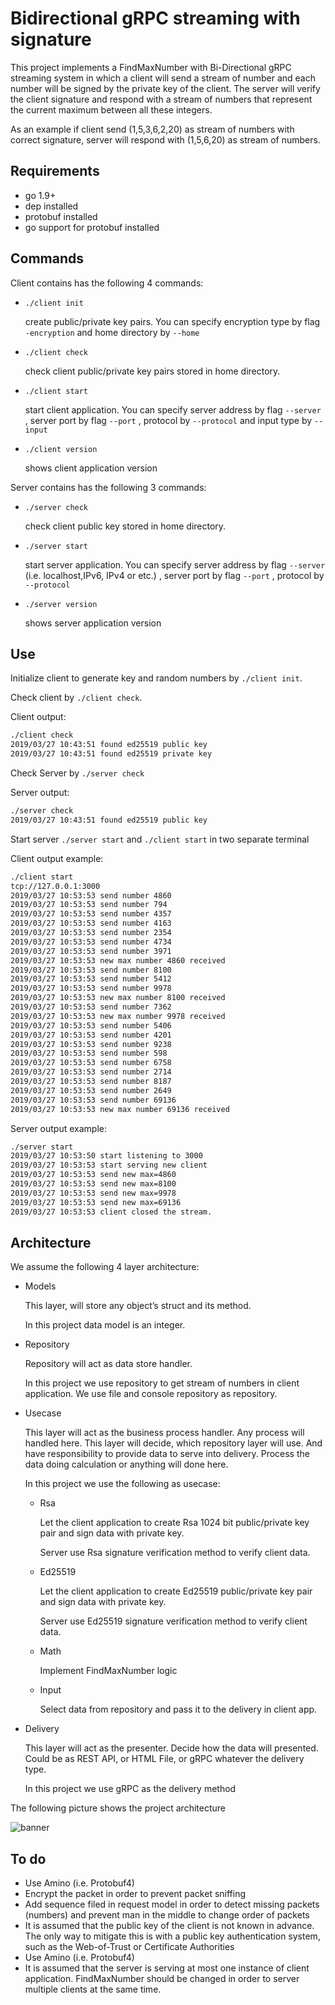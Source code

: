 #  Bidirectional gRPC streaming  with signature


This project implements a FindMaxNumber with Bi-Directional gRPC streaming system in which a client will send a stream of number and each number will be signed by the private key of the client. The server will verify the client signature and respond with a stream of numbers  that represent the current maximum between all these integers. 

As an example if client send (1,5,3,6,2,20) as stream of numbers with correct signature, server will respond with  (1,5,6,20) as stream of numbers.

## Requirements

- go 1.9+
- dep installed
- protobuf installed
- go support for protobuf installed

## Commands

Client contains has the following 4 commands:
- `./client init`

     create public/private key pairs. You can specify encryption type by flag `-encryption` and home directory by `--home`

-  `./client check`

    check client public/private key pairs stored in home directory. 

- `./client start` 

    start client application. You can specify server address by flag `--server` , server port by flag `--port` , protocol by `--protocol` and  input type by `--input`

- `./client version` 

    shows client application version


Server contains has the following 3 commands:

-  `./server check`

    check client public key stored in home directory. 

- `./server start` 

    start server application. You can specify server address by flag `--server` (i.e. localhost,IPv6, IPv4 or etc.) , server port by flag `--port` , protocol by `--protocol`

- `./server version` 

    shows server application version


## Use

Initialize client to generate key and random numbers by `./client init`.

Check client by `./client check`.

Client output:

```bash
./client check
2019/03/27 10:43:51 found ed25519 public key
2019/03/27 10:43:51 found ed25519 private key
```

Check Server by `./server check`

Server output:
```bash
./server check
2019/03/27 10:43:51 found ed25519 public key
```

Start server `./server start` and `./client start` in two separate terminal 

Client output example:

```bash 
./client start
tcp://127.0.0.1:3000
2019/03/27 10:53:53 send number 4860
2019/03/27 10:53:53 send number 794
2019/03/27 10:53:53 send number 4357
2019/03/27 10:53:53 send number 4163
2019/03/27 10:53:53 send number 2354
2019/03/27 10:53:53 send number 4734
2019/03/27 10:53:53 send number 3971
2019/03/27 10:53:53 new max number 4860 received
2019/03/27 10:53:53 send number 8100
2019/03/27 10:53:53 send number 5412
2019/03/27 10:53:53 send number 9978
2019/03/27 10:53:53 new max number 8100 received
2019/03/27 10:53:53 send number 7362
2019/03/27 10:53:53 new max number 9978 received
2019/03/27 10:53:53 send number 5406
2019/03/27 10:53:53 send number 4201
2019/03/27 10:53:53 send number 9238
2019/03/27 10:53:53 send number 598
2019/03/27 10:53:53 send number 6758
2019/03/27 10:53:53 send number 2714
2019/03/27 10:53:53 send number 8187
2019/03/27 10:53:53 send number 2649
2019/03/27 10:53:53 send number 69136
2019/03/27 10:53:53 new max number 69136 received
```

Server output example:

```bash
./server start
2019/03/27 10:53:50 start listening to 3000
2019/03/27 10:53:53 start serving new client
2019/03/27 10:53:53 send new max=4860
2019/03/27 10:53:53 send new max=8100
2019/03/27 10:53:53 send new max=9978
2019/03/27 10:53:53 send new max=69136
2019/03/27 10:53:53 client closed the stream.
````




## Architecture

We assume the following 4 layer architecture:
- Models

    This layer, will store any object’s struct and its method.

    In this project data model is an integer.

- Repository
    
    Repository will act as data store handler. 

    In this project we use repository to get stream of numbers in client application. We use file and console repository as repository.

- Usecase

    This layer will act as the business process handler. Any process will handled here. This layer will decide, which repository layer will use. And have responsibility to provide data to serve into delivery. Process the data doing calculation or anything will done here.

    In this project we use the following as usecase:
    - Rsa

        Let the client application to create Rsa 1024 bit public/private key pair and sign data with private key. 
        
        Server use Rsa signature verification method to verify client data.
    - Ed25519

        Let the client application to create Ed25519 public/private key pair and sign data with private key. 
        
        Server use Ed25519 signature verification method to verify client data.
    - Math

        Implement FindMaxNumber logic
    - Input

        Select data from repository and pass it to the delivery in client app.

- Delivery


    This layer will act as the presenter. Decide how the data will presented. Could be as REST API, or HTML File, or gRPC whatever the delivery type. 
    
    In this project we use gRPC as the delivery method
    
The following picture shows the project architecture

![banner](docs/Architecture.png)

## To do
- Use Amino  (i.e. Protobuf4)
- Encrypt the packet in order to prevent packet sniffing
- Add sequence filed in request model in order to detect missing packets (numbers) and prevent man in the middle to change order of packets
- It is assumed that the public key of the client is not known in advance. The only way to mitigate this is with a public key authentication system, such as the Web-of-Trust or Certificate Authorities
- Use Amino  (i.e. Protobuf4)
- It is assumed that the server is serving at most one instance of client application. FindMaxNumber should be changed in order to server multiple clients at the same time.